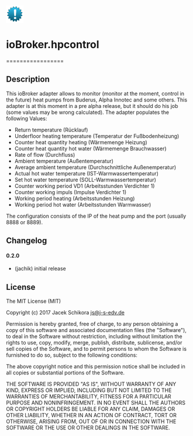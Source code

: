 ![Logo](admin/hpcontrol.png)
# ioBroker.hpcontrol
=================
## Description
This ioBroker adapter allows to monitor (monitor at the moment, control in the future) heat pumps from Buderus, Alpha Innotec and some others. This adapter is at this moment in a pre alpha release, but it should do his job (some values may be wrong calculated). The adapter populates the following Values:
-	Return temperature (Rücklauf)
-	Underfloor heating temperature (Temperatur der Fußbodenheizung)
-	Counter heat quantity heating (Wärmemenge Heizung)
-	Counter heat quantity hot water (Wärmemenge Brauchwasser)
-	Rate of flow (Durchfluss)
-	Ambient temperature (Außentemperatur)
-	Average ambient temperature (Durchschnittliche Außenemperatur)
-	Actual hot water temperature (IST-Warmwassertemperatur)
-	Set hot water temperature (SOLL-Warmwassertemperatur)
-	Counter working period VD1 (Arbeitsstunden Verdichter 1)
-	Counter working impuls (Impulse Verdichter 1)
-	Working period heating (Arbeitsstunden Heizung)
-	Working period hot water (Arbeitsstunden Warmwasser)

The configuration consists of the IP of the heat pump and the port (usually 8888 or 8889).

## Changelog

#### 0.2.0
* (jachik) initial release

## License
The MIT License (MIT)

Copyright (c) 2017 Jacek Schikora <js@j-s-edv.de>

Permission is hereby granted, free of charge, to any person obtaining a copy
of this software and associated documentation files (the "Software"), to deal
in the Software without restriction, including without limitation the rights
to use, copy, modify, merge, publish, distribute, sublicense, and/or sell
copies of the Software, and to permit persons to whom the Software is
furnished to do so, subject to the following conditions:

The above copyright notice and this permission notice shall be included in
all copies or substantial portions of the Software.

THE SOFTWARE IS PROVIDED "AS IS", WITHOUT WARRANTY OF ANY KIND, EXPRESS OR
IMPLIED, INCLUDING BUT NOT LIMITED TO THE WARRANTIES OF MERCHANTABILITY,
FITNESS FOR A PARTICULAR PURPOSE AND NONINFRINGEMENT. IN NO EVENT SHALL THE
AUTHORS OR COPYRIGHT HOLDERS BE LIABLE FOR ANY CLAIM, DAMAGES OR OTHER
LIABILITY, WHETHER IN AN ACTION OF CONTRACT, TORT OR OTHERWISE, ARISING FROM,
OUT OF OR IN CONNECTION WITH THE SOFTWARE OR THE USE OR OTHER DEALINGS IN
THE SOFTWARE.
